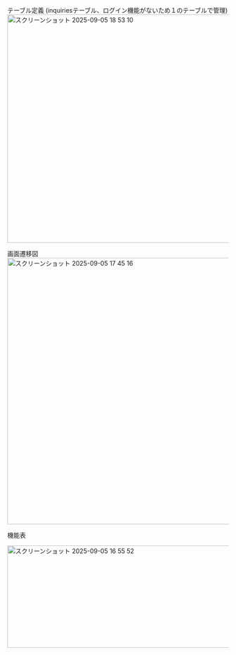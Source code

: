 テーブル定義
(inquiriesテーブル、ログイン機能がないため１のテーブルで管理)
<img width="974" height="520" alt="スクリーンショット 2025-09-05 18 53 10" src="https://github.com/user-attachments/assets/ed5a8230-b9cf-461e-abfd-7060d64bd5a5" />




画面遷移図
<img width="982" height="607" alt="スクリーンショット 2025-09-05 17 45 16" src="https://github.com/user-attachments/assets/66890f4f-4741-4a11-972e-6c5d89450a2c" />



機能表

<img width="1268" height="233" alt="スクリーンショット 2025-09-05 16 55 52" src="https://github.com/user-attachments/assets/0c282e3c-266e-4688-b660-b81a12a5dd01" />
